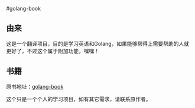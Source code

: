 #golang-book
## 由来
这是一个翻译项目，目的是学习英语和Golang，如果能够帮得上需要帮助的人就更好了，不过这个属于附加功能，嘿嘿！
## 书籍
原书地址：[golang-book](http://www.golang-book.com/)

这个只是一个个人的学习项目，如有其它需求，请联系原作者。
